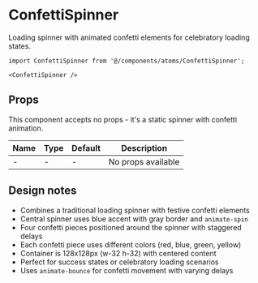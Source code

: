 # ConfettiSpinner

Loading spinner with animated confetti elements for celebratory loading states.

```tsx
import ConfettiSpinner from '@/components/atoms/ConfettiSpinner';

<ConfettiSpinner />
```

## Props

This component accepts no props - it's a static spinner with confetti animation.

| Name | Type | Default | Description |
|------|------|---------|-------------|
| -    | -    | -       | No props available |

## Design notes

- Combines a traditional loading spinner with festive confetti elements
- Central spinner uses blue accent with gray border and `animate-spin`
- Four confetti pieces positioned around the spinner with staggered delays
- Each confetti piece uses different colors (red, blue, green, yellow)
- Container is 128x128px (w-32 h-32) with centered content
- Perfect for success states or celebratory loading scenarios
- Uses `animate-bounce` for confetti movement with varying delays